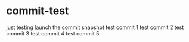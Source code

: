 # commit-test
just testing launch the commit
snapshot
test commit 1
test commit 2
test commit 3
test commit 4
test commit 5
